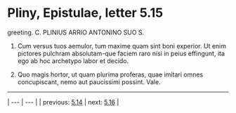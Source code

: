 # Pliny, Epistulae, letter 5.15

greeting. C. PLINIUS ARRIO ANTONINO SUO S.



1. Cum versus tuos aemulor, tum maxime quam sint boni experior. Ut enim pictores pulchram absolutam-que faciem raro nisi in peius effingunt, ita ego ab hoc archetypo labor et decido.



2. Quo magis hortor, ut quam plurima proferas, quae imitari omnes concupiscant, nemo aut paucissimi possint. Vale.



---

| --- | --- |
| previous: [5.14](../5.14/) | next: [5.16](../5.16/) |